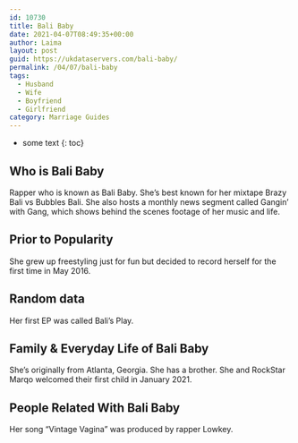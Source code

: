 ```yaml
---
id: 10730
title: Bali Baby
date: 2021-04-07T08:49:35+00:00
author: Laima
layout: post
guid: https://ukdataservers.com/bali-baby/
permalink: /04/07/bali-baby
tags:
  - Husband
  - Wife
  - Boyfriend
  - Girlfriend
category: Marriage Guides
---
```


* some text
{: toc}


## Who is Bali Baby
                  
                  
                  
Rapper who is known as Bali Baby. She&#8217;s best known for her mixtape Brazy Bali vs Bubbles Bali. She also hosts a monthly news segment called Gangin&#8217; with Gang, which shows behind the scenes footage of her music and life.
                  
              
            
              
            
                
                
                
## Prior to Popularity
                  
                  
                  
She grew up freestyling just for fun but decided to record herself for the first time in May 2016.
                  
              
            
              
            
                
                
                
## Random data
                  
                  
                  
Her first EP was called Bali&#8217;s Play.
                  
              
            
              
            
                
                
                
## Family & Everyday Life of Bali Baby
                  
                  
                  
She&#8217;s originally from Atlanta, Georgia. She has a brother. She and RockStar Marqo welcomed their first child in January 2021. 
                  
              
            
              
            
                
                
                
## People Related With Bali Baby
                  
                  
                  
Her song &#8220;Vintage Vagina&#8221; was produced by rapper Lowkey.
                  
              
            
              
            
                
              
            
              
              
            
            
              
            
          
          
          